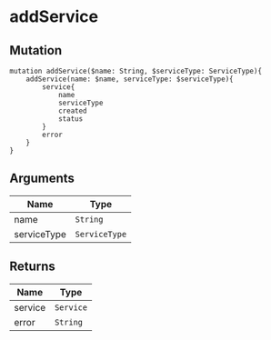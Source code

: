 # addService

## Mutation

```
mutation addService($name: String, $serviceType: ServiceType){
    addService(name: $name, serviceType: $serviceType){
        service{
            name
            serviceType
            created
            status
        }
        error
    }
}
```

## Arguments

Name | Type
---- | ---- 
name | `String`
serviceType | `ServiceType`

## Returns

Name | Type
---- | ----
service | `Service`
error | `String`

